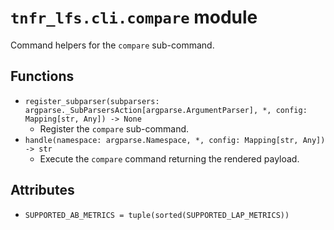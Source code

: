 # `tnfr_lfs.cli.compare` module
Command helpers for the ``compare`` sub-command.

## Functions
- `register_subparser(subparsers: argparse._SubParsersAction[argparse.ArgumentParser], *, config: Mapping[str, Any]) -> None`
  - Register the ``compare`` sub-command.
- `handle(namespace: argparse.Namespace, *, config: Mapping[str, Any]) -> str`
  - Execute the ``compare`` command returning the rendered payload.

## Attributes
- `SUPPORTED_AB_METRICS = tuple(sorted(SUPPORTED_LAP_METRICS))`

